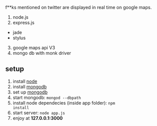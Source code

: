 f**ks mentioned on twitter are displayed in real time on google maps.

1. node.js
2. express.js
  * jade
  * stylus
3. google maps api V3
4. mongo db with monk driver

## setup
1. install [node](http://www.nodejs.org/)
2. install [mongodb](https://www.mongodb.org/)
3. set up [mongodb](http://docs.mongodb.org/manual/)
4. start mongodb: <code>mongod --dbpath <path> </code>
5. install node dependecies (inside app folder): <code>npm install</code>
6. start server: <code>node app.js </code>
7. enjoy at **127.0.0.1:3000**
